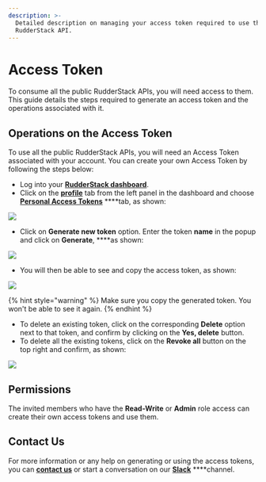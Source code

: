 ```yaml
---
description: >-
  Detailed description on managing your access token required to use the
  RudderStack API.
---
```


# Access Token

To consume all the public RudderStack APIs, you will need access to them. This guide details the steps required to generate an access token and the operations associated with it.

## Operations on the Access Token

To use all the public RudderStack APIs, you will need an Access Token associated with your account. You can create your own Access Token by following the steps below:

* Log into your [**RudderStack dashboard**](https://app.rudderstack.com/). 
* Click on the [**profile**](https://app.rudderstack.com/profile) tab from the left panel in the dashboard and choose[ **Personal Access Tokens**](https://app.rudderstack.com/profile/tokens) ****tab, as shown:

![](../.gitbook/assets/image%20%28130%29.png)

* Click on **Generate new token** option. Enter the token **name** in the popup and click on **Generate**, ****as shown:

![](../.gitbook/assets/image%20%28129%29.png)

* You will then be able to see and copy the access token, as shown: 

![](../.gitbook/assets/screenshot-2021-08-31-at-1.44.18-pm.png)

{% hint style="warning" %}
Make sure you copy the generated token. You won't be able to see it again.
{% endhint %}

* To delete an existing token, click on the corresponding **Delete** option next to that token, and confirm by clicking on the **Yes, delete** button. 
* To delete all the existing tokens, click on the **Revoke all** button on the top right and confirm, as shown:

![](../.gitbook/assets/screenshot-2021-08-31-at-1.45.36-pm.png)

## Permissions

The invited members who have the **Read-Write** or **Admin** role access can create their own access tokens and use them.

## Contact Us

For more information or any help on generating or using the access tokens, you can [**contact us**](mailto:%20docs@rudderstack.com) or start a conversation on our [**Slack**](https://resources.rudderstack.com/join-rudderstack-slack) ****channel.

